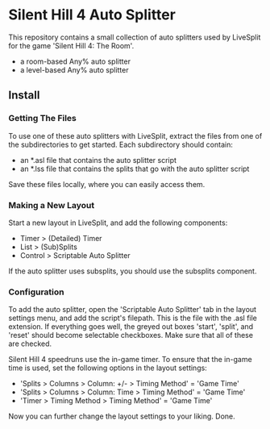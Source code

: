 # Silent Hill 4 Auto Splitter

This repository contains a small collection of auto splitters used by LiveSplit
for the game 'Silent Hill 4: The Room'.

* a room-based Any% auto splitter
* a level-based Any% auto splitter


## Install

### Getting The Files

To use one of these auto splitters with LiveSplit, extract the files from one
of the subdirectories to get started. Each subdirectory should contain:

* an *.asl file that contains the auto splitter script
* an *.lss file that contains the splits that go with the auto splitter script

Save these files locally, where you can easily access them.

### Making a New Layout

Start a new layout in LiveSplit, and add the following components:

* Timer > (Detailed) Timer
* List > (Sub)Splits
* Control > Scriptable Auto Splitter

If the auto splitter uses subsplits, you should use the subsplits component.

### Configuration

To add the auto splitter, open the 'Scriptable Auto Splitter' tab in the layout
settings menu, and add the script's filepath. This is the file with the .asl
file extension. If everything goes well, the greyed out boxes 'start', 'split',
and 'reset' should become selectable checkboxes. Make sure that all of these
are checked.

Silent Hill 4 speedruns use the in-game timer. To ensure that the in-game time
is used, set the following options in the layout settings:

* 'Splits > Columns > Column: +/- > Timing Method' = 'Game Time'
* 'Splits > Columns > Column: Time > Timing Method' = 'Game Time'
* 'Timer > Timing Method > Timing Method' = 'Game Time'

Now you can further change the layout settings to your liking. Done.
